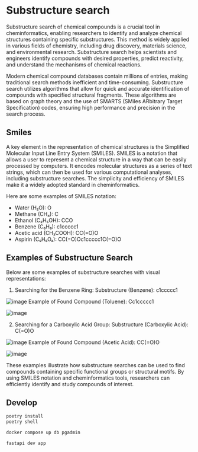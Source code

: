 # Substructure search

Substructure search of chemical compounds is a crucial tool in cheminformatics, enabling researchers to
identify and analyze chemical structures containing specific substructures. This method is widely applied in
various fields of chemistry, including drug discovery, materials science, and environmental research.
Substructure search helps scientists and engineers identify compounds with desired properties, predict
reactivity, and understand the mechanisms of chemical reactions.

Modern chemical compound databases contain millions of entries, making traditional search methods
inefficient and time-consuming. Substructure search utilizes algorithms that allow for quick and accurate
identification of compounds with specified structural fragments. These algorithms are based on graph
theory and the use of SMARTS (SMiles ARbitrary Target Specification) codes, ensuring high performance
and precision in the search process.

## Smiles

A key element in the representation of chemical structures is the Simplified Molecular Input Line Entry
System (SMILES). SMILES is a notation that allows a user to represent a chemical structure in a way that
can be easily processed by computers. It encodes molecular structures as a series of text strings, which
can then be used for various computational analyses, including substructure searches. The simplicity and
efficiency of SMILES make it a widely adopted standard in cheminformatics.

Here are some examples of SMILES notation:
- Water (H₂O): O
- Methane (CH₄): C
- Ethanol (C₂H₅OH): CCO
- Benzene (C₆H₆): c1ccccc1
- Acetic acid (CH₃COOH): CC(=O)O
- Aspirin (C₉H₈O₄): CC(=O)Oc1ccccc1C(=O)O

## Examples of Substructure Search
Below are some examples of substructure searches with visual representations:

1. Searching for the Benzene Ring:
Substructure (Benzene): c1ccccc1

![image](https://github.com/user-attachments/assets/3bb9ba71-450e-4cfe-833b-999de3da3897)
Example of Found Compound (Toluene): Cc1ccccc1

![image](https://github.com/user-attachments/assets/8ebe59fd-fab2-4829-9231-533017f30d1b)

2. Searching for a Carboxylic Acid Group:
Substructure (Carboxylic Acid): C(=O)O

![image](https://github.com/user-attachments/assets/1bd269dd-e8df-44c0-8403-0c0e437db992)
Example of Found Compound (Acetic Acid): CC(=O)O

![image](https://github.com/user-attachments/assets/5ba52d5c-3c20-471c-b42c-3fd9f30e4a3b)

These examples illustrate how substructure searches can be used to find compounds containing specific
functional groups or structural motifs. By using SMILES notation and cheminformatics tools, researchers
can efficiently identify and study compounds of interest.

## Develop

```bash
poetry install
poetry shell

docker compose up db pgadmin

fastapi dev app
```
